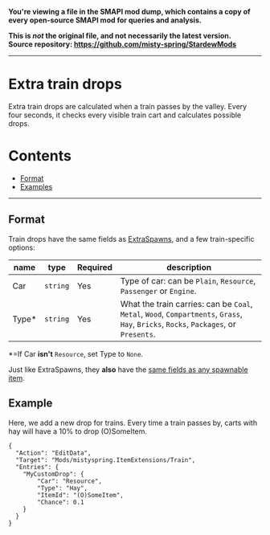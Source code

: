 **You're viewing a file in the SMAPI mod dump, which contains a copy of every open-source SMAPI mod
for queries and analysis.**

**This is _not_ the original file, and not necessarily the latest version.**  
**Source repository: https://github.com/misty-spring/StardewMods**

----

# Extra train drops

Extra train drops are calculated when a train passes by the valley.
Every four seconds, it checks every visible train cart and calculates possible drops.

# Contents

* [Format](#format)
* [Examples](#examples)

--------------------

## Format

Train drops have the same fields as [ExtraSpawns](https://github.com/misty-spring/StardewMods/blob/main/ItemExtensions/docs/ExtraSpawns.md), and a few train-specific options:


| name   | type                  | Required | description                                                                                                                           |
|--------|-----------------------|----------|---------------------------------------------------------------------------------------------------------------------------------------|
| Car    | `string`              | Yes      | Type of car: can be `Plain`, `Resource`, `Passenger` or `Engine`.                                                                     |
| Type\* | `string`              | Yes      | What the train carries: can be `Coal`, `Metal`, `Wood`, `Compartments`, `Grass`, `Hay`, `Bricks`, `Rocks`, `Packages`, or `Presents`. |

*=If Car **isn't** `Resource`, set Type to `None`.

Just like ExtraSpawns, they **also** have the [same fields as any spawnable item](https://stardewvalleywiki.com/Modding:Item_queries#Item_spawn_fields).


## Example

Here, we add a new drop for trains.
Every time a train passes by, carts with hay will have a 10% to drop (O)SomeItem.

```jsonc
{
  "Action": "EditData",
  "Target": "Mods/mistyspring.ItemExtensions/Train",
  "Entries": {
    "MyCustomDrop": {
        "Car": "Resource",
        "Type": "Hay",
        "ItemId": "(O)SomeItem",
        "Chance": 0.1
    }
  }
}
```
